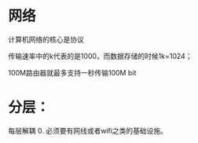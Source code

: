 # 网络

计算机网络的核心是协议

传输速率中的k代表的是1000，而数据存储的时候1k=1024；

100M路由器就最多支持一秒传输100M bit


# 分层：
每层解耦
0. 必须要有网线或者wifi之类的基础设施。